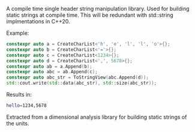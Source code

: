 A compile time single header string manipulation library.
Used for building static strings at compile time.
This will be redundant with std::string implmentations in C++20.

Example:
```CPP
constexpr auto a = CreateCharList<'h', 'e', 'l', 'l', 'o'>{};
constexpr auto b = CreateCharList<'='>{};
constexpr auto c = CreateCharList<1234>{};
constexpr auto d = CreateCharList<',', 5678>{};
constexpr auto ab = a.Append(b);
constexpr auto abc = ab.Append(c);
constexpr auto abc_str = ToStringView(abc.Append(d));
std::cout.write(std::data(abc_str), std::size(abc_str));
```
Results in:
```BASH
hello=1234,5678
```

Extracted from a dimensional analysis library for building static strings of the units.
